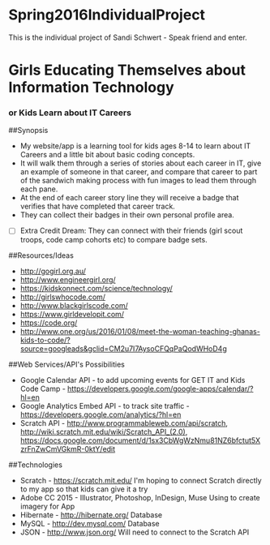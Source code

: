 # Spring2016IndividualProject
This is the individual project of Sandi Schwert - Speak friend and enter.

# Girls Educating Themselves about Information Technology
### or Kids Learn about IT Careers

##Synopsis
- My website/app is a learning tool for kids ages 8-14 to learn about IT Careers and a little bit about basic coding concepts.
- It will walk them through a series of stories about each career in IT, give an example of someone in that career, and compare that career to part of the sandwich making process with fun images to lead them through each pane.
- At the end of each career story line they will receive a badge that verifies that have completed that career track.
- They can collect their badges in their own personal profile area.
- [ ] Extra Credit Dream: They can connect with their friends (girl scout troops, code camp cohorts etc) to compare badge sets.

##Resources/Ideas
* http://gogirl.org.au/
* http://www.engineergirl.org/
* https://kidskonnect.com/science/technology/
* http://girlswhocode.com/
* http://www.blackgirlscode.com/
* https://www.girldevelopit.com/
* https://code.org/
* http://www.one.org/us/2016/01/08/meet-the-woman-teaching-ghanas-kids-to-code/?source=googleads&gclid=CM2u7I7AysoCFQqPaQodWHoD4g

##Web Services/API's Possibilities
* Google Calendar API - to add upcoming events for GET IT and Kids Code Camp - https://developers.google.com/google-apps/calendar/?hl=en
* Google Analytics Embed API - to track site traffic - https://developers.google.com/analytics/?hl=en
* Scratch API - http://www.programmableweb.com/api/scratch, http://wiki.scratch.mit.edu/wiki/Scratch_API_(2.0), https://docs.google.com/document/d/1sx3CbWgWzNmu81NZ6bfctut5XzrFnZwCmVGkmR-0ktY/edit

##Technologies
* Scratch - https://scratch.mit.edu/ 
	I'm hoping to connect Scratch directly to my app so that kids can give it a try
* Adobe CC 2015 - Illustrator, Photoshop, InDesign, Muse
	Using to create imagery for App
* Hibernate - http://hibernate.org/
	Database
* MySQL - http://dev.mysql.com/
	Database
* JSON - http://www.json.org/
	Will need to connect to the Scratch API
